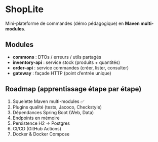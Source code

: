 # ShopLite

Mini-plateforme de commandes (démo pédagogique) en **Maven multi-modules**.

## Modules
- **commons** : DTOs / erreurs / utils partagés
- **inventory-api** : service stock (produits + quantités)
- **order-api** : service commandes (créer, lister, consulter)
- **gateway** : façade HTTP (point d’entrée unique)

## Roadmap (apprentissage étape par étape)
1. Squelette Maven multi-modules ✅
2. Plugins qualité (tests, Jacoco, Checkstyle)
3. Dépendances Spring Boot (Web, Data)
4. Endpoints en mémoire
5. Persistence H2 → Postgres
6. CI/CD (GitHub Actions)
7. Docker & Docker Compose
